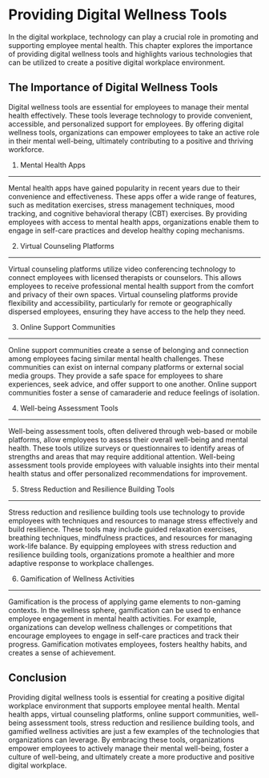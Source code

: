 Providing Digital Wellness Tools
===========================================

In the digital workplace, technology can play a crucial role in promoting and supporting employee mental health. This chapter explores the importance of providing digital wellness tools and highlights various technologies that can be utilized to create a positive digital workplace environment.

The Importance of Digital Wellness Tools
----------------------------------------

Digital wellness tools are essential for employees to manage their mental health effectively. These tools leverage technology to provide convenient, accessible, and personalized support for employees. By offering digital wellness tools, organizations can empower employees to take an active role in their mental well-being, ultimately contributing to a positive and thriving workforce.

1. Mental Health Apps
---------------------

Mental health apps have gained popularity in recent years due to their convenience and effectiveness. These apps offer a wide range of features, such as meditation exercises, stress management techniques, mood tracking, and cognitive behavioral therapy (CBT) exercises. By providing employees with access to mental health apps, organizations enable them to engage in self-care practices and develop healthy coping mechanisms.

2. Virtual Counseling Platforms
-------------------------------

Virtual counseling platforms utilize video conferencing technology to connect employees with licensed therapists or counselors. This allows employees to receive professional mental health support from the comfort and privacy of their own spaces. Virtual counseling platforms provide flexibility and accessibility, particularly for remote or geographically dispersed employees, ensuring they have access to the help they need.

3. Online Support Communities
-----------------------------

Online support communities create a sense of belonging and connection among employees facing similar mental health challenges. These communities can exist on internal company platforms or external social media groups. They provide a safe space for employees to share experiences, seek advice, and offer support to one another. Online support communities foster a sense of camaraderie and reduce feelings of isolation.

4. Well-being Assessment Tools
------------------------------

Well-being assessment tools, often delivered through web-based or mobile platforms, allow employees to assess their overall well-being and mental health. These tools utilize surveys or questionnaires to identify areas of strengths and areas that may require additional attention. Well-being assessment tools provide employees with valuable insights into their mental health status and offer personalized recommendations for improvement.

5. Stress Reduction and Resilience Building Tools
-------------------------------------------------

Stress reduction and resilience building tools use technology to provide employees with techniques and resources to manage stress effectively and build resilience. These tools may include guided relaxation exercises, breathing techniques, mindfulness practices, and resources for managing work-life balance. By equipping employees with stress reduction and resilience building tools, organizations promote a healthier and more adaptive response to workplace challenges.

6. Gamification of Wellness Activities
--------------------------------------

Gamification is the process of applying game elements to non-gaming contexts. In the wellness sphere, gamification can be used to enhance employee engagement in mental health activities. For example, organizations can develop wellness challenges or competitions that encourage employees to engage in self-care practices and track their progress. Gamification motivates employees, fosters healthy habits, and creates a sense of achievement.

Conclusion
----------

Providing digital wellness tools is essential for creating a positive digital workplace environment that supports employee mental health. Mental health apps, virtual counseling platforms, online support communities, well-being assessment tools, stress reduction and resilience building tools, and gamified wellness activities are just a few examples of the technologies that organizations can leverage. By embracing these tools, organizations empower employees to actively manage their mental well-being, foster a culture of well-being, and ultimately create a more productive and positive digital workplace.
